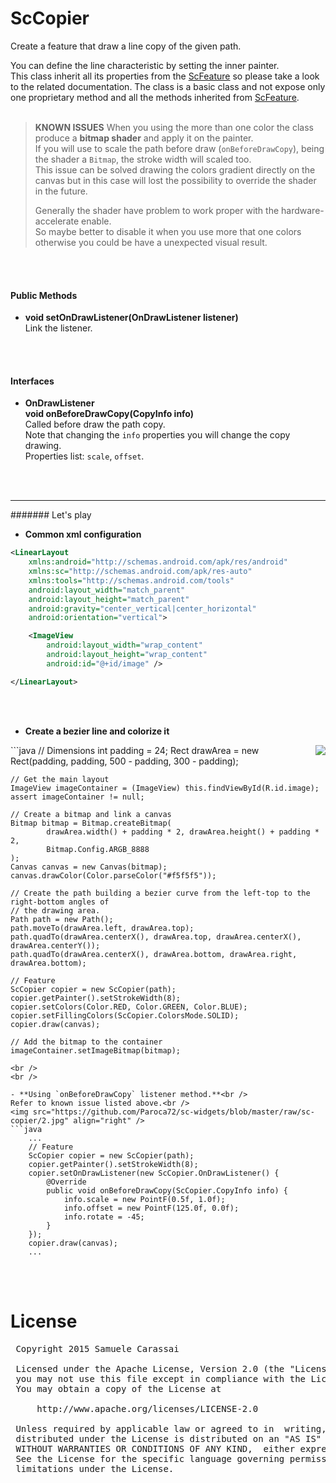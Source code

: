 # ScCopier
Create a feature that draw a line copy of the given path.

You can define the line characteristic by setting the inner painter.<br />
This class inherit all its properties from the [ScFeature](../sc-feature/ScFeature.md) so please take a look to the related documentation.
The class is a basic class and not expose only one proprietary method and all the methods inherited from [ScFeature](../sc-feature/ScFeature.md).
<br />
<br />

> **KNOWN ISSUES**
> When you using the more than one color the class produce a **bitmap shader** and apply it on the painter.<br />
> If you will use to scale the path before draw (`onBeforeDrawCopy`), being the shader a `Bitmap`, the stroke width will scaled too.<br />
> This issue can be solved drawing the colors gradient directly on the canvas but in this case will lost the possibility to override the shader in the future.
>
> Generally the shader have problem to work proper with the hardware-accelerate enable.<br />
> So maybe better to disable it when you use more that one colors otherwise you could be have a unexpected visual result.

<br />
<br />
 
#### Public Methods

- **void setOnDrawListener(OnDrawListener listener)**<br />
Link the listener.
<br />
<br />

#### Interfaces

- **OnDrawListener**<br />
**void onBeforeDrawCopy(CopyInfo info)**<br />
Called before draw the path copy.<br />
Note that changing the `info` properties you will change the copy drawing.<br />
Properties list: `scale`, `offset`.
<br />
<br />


---
####### Let's play

- **Common xml configuration**
```xml
<LinearLayout
    xmlns:android="http://schemas.android.com/apk/res/android"
    xmlns:sc="http://schemas.android.com/apk/res-auto"
    xmlns:tools="http://schemas.android.com/tools"
    android:layout_width="match_parent"
    android:layout_height="match_parent"
    android:gravity="center_vertical|center_horizontal"
    android:orientation="vertical">

    <ImageView
        android:layout_width="wrap_content"
        android:layout_height="wrap_content"
        android:id="@+id/image" />

</LinearLayout>
```
<br />
<br />

- **Create a bezier line and colorize it**<br />
<img src="https://github.com/Paroca72/sc-widgets/blob/master/raw/sc-copier/1.jpg" align="right" />
```java
    // Dimensions
    int padding = 24;
    Rect drawArea = new Rect(padding, padding, 500 - padding, 300 - padding);

    // Get the main layout
    ImageView imageContainer = (ImageView) this.findViewById(R.id.image);
    assert imageContainer != null;

    // Create a bitmap and link a canvas
    Bitmap bitmap = Bitmap.createBitmap(
            drawArea.width() + padding * 2, drawArea.height() + padding * 2,
            Bitmap.Config.ARGB_8888
    );
    Canvas canvas = new Canvas(bitmap);
    canvas.drawColor(Color.parseColor("#f5f5f5"));

    // Create the path building a bezier curve from the left-top to the right-bottom angles of
    // the drawing area.
    Path path = new Path();
    path.moveTo(drawArea.left, drawArea.top);
    path.quadTo(drawArea.centerX(), drawArea.top, drawArea.centerX(), drawArea.centerY());
    path.quadTo(drawArea.centerX(), drawArea.bottom, drawArea.right, drawArea.bottom);

    // Feature
    ScCopier copier = new ScCopier(path);
    copier.getPainter().setStrokeWidth(8);
    copier.setColors(Color.RED, Color.GREEN, Color.BLUE);
    copier.setFillingColors(ScCopier.ColorsMode.SOLID);
    copier.draw(canvas);

    // Add the bitmap to the container
    imageContainer.setImageBitmap(bitmap);
```
<br />
<br />

- **Using `onBeforeDrawCopy` listener method.**<br />
Refer to known issue listed above.<br />
<img src="https://github.com/Paroca72/sc-widgets/blob/master/raw/sc-copier/2.jpg" align="right" />
```java
    ...
    // Feature
    ScCopier copier = new ScCopier(path);
    copier.getPainter().setStrokeWidth(8);
    copier.setOnDrawListener(new ScCopier.OnDrawListener() {
        @Override
        public void onBeforeDrawCopy(ScCopier.CopyInfo info) {
            info.scale = new PointF(0.5f, 1.0f);
            info.offset = new PointF(125.0f, 0.0f);
            info.rotate = -45;
        }
    });
    copier.draw(canvas);
    ...
```
<br />
<br />

# License
<pre>
 Copyright 2015 Samuele Carassai

 Licensed under the Apache License, Version 2.0 (the "License");
 you may not use this file except in compliance with the License.
 You may obtain a copy of the License at

     http://www.apache.org/licenses/LICENSE-2.0

 Unless required by applicable law or agreed to in  writing, software
 distributed under the License is distributed on an "AS IS" BASIS,
 WITHOUT WARRANTIES OR CONDITIONS OF ANY KIND,  either express or implied.
 See the License for the specific language governing permissions and
 limitations under the License.
</pre>